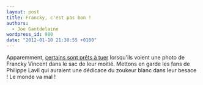 ```yaml
---
layout: post
title: Francky, c'est pas bon !
authors:
  - Joe Gantdelaine
wordpress_id: 980
date: "2012-01-10 21:30:55 +0100"
---
```


Apparemment,
[certains sont prêts à tuer](http://fr.news.yahoo.com/photo-francky-vincent-conduit-homme-au-meurtre-154906768.html)
lorsqu'ils voient une photo de Francky Vincent dans le sac de leur moitié.
Mettons en garde les fans de Philippe Lavil qui auraient une dédicace du zoukeur
blanc dans leur besace ! Le monde va mal !
